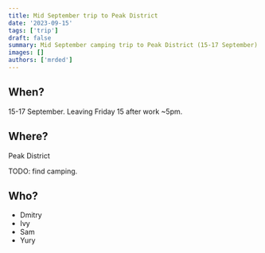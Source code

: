 ```yaml
---
title: Mid September trip to Peak District
date: '2023-09-15'
tags: ['trip']
draft: false 
summary: Mid September camping trip to Peak District (15-17 September)
images: []
authors: ['mrded']
---
```

## When? 

15-17 September. Leaving Friday 15 after work ~5pm.

## Where?

Peak District

TODO: find camping.

## Who?

- Dmitry
- Ivy
- Sam
- Yury 
